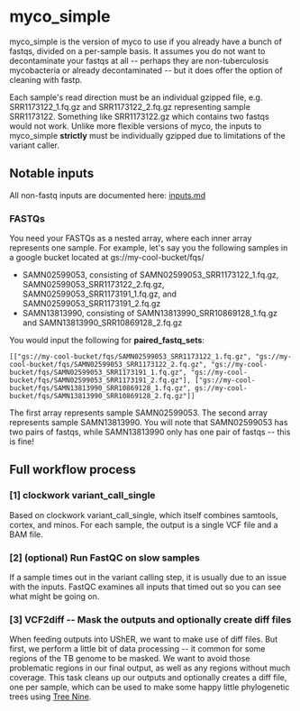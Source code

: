 # myco_simple
myco_simple is the version of myco to use if you already have a bunch of fastqs, divided on a per-sample basis. It assumes you do not want to decontaminate your fastqs at all -- perhaps they are non-tuberculosis mycobacteria or already decontaminated -- but it does offer the option of cleaning with fastp.

Each sample's read direction must be an individual gzipped file, e.g. SRR1173122_1.fq.gz and SRR1173122_2.fq.gz representing sample SRR1173122. Something like SRR1173122.gz which contains two fastqs would not work. Unlike more flexible versions of myco, the inputs to myco_simple **strictly** must be individually gzipped due to limitations of the variant caller.

## Notable inputs
All non-fastq inputs are documented here: [inputs.md](./inputs.md)

### FASTQs
You need your FASTQs as a nested array, where each inner array represents one sample. For example, let's say you the following samples in a google bucket located at gs://my-cool-bucket/fqs/
* SAMN02599053, consisting of SAMN02599053_SRR1173122_1.fq.gz, SAMN02599053_SRR1173122_2.fq.gz, SAMN02599053_SRR1173191_1.fq.gz, and SAMN02599053_SRR1173191_2.fq.gz
* SAMN13813990, consisting of SAMN13813990_SRR10869128_1.fq.gz and SAMN13813990_SRR10869128_2.fq.gz

You would input the following for **paired_fastq_sets**:

```
[["gs://my-cool-bucket/fqs/SAMN02599053_SRR1173122_1.fq.gz", "gs://my-cool-bucket/fqs/SAMN02599053_SRR1173122_2.fq.gz", "gs://my-cool-bucket/fqs/SAMN02599053_SRR1173191_1.fq.gz", "gs://my-cool-bucket/fqs/SAMN02599053_SRR1173191_2.fq.gz"], ["gs://my-cool-bucket/fqs/SAMN13813990_SRR10869128_1.fq.gz", gs://my-cool-bucket/fqs/SAMN13813990_SRR10869128_2.fq.gz"]]
```

The first array represents sample SAMN02599053. The second array represents sample SAMN13813990. You will note that SAMN02599053 has two pairs of fastqs, while SAMN13813990 only has one pair of fastqs -- this is fine!

## Full workflow process

### [1] clockwork variant_call_single
Based on clockwork variant_call_single, which itself combines samtools, cortex, and minos. For each sample, the output is a single VCF file and a BAM file.

### [2] (optional) Run FastQC on slow samples
If a sample times out in the variant calling step, it is usually due to an issue with the inputs. FastQC examines all inputs that timed out so you can see what might be going on.

### [3] VCF2diff -- Mask the outputs and optionally create diff files
When feeding outputs into UShER, we want to make use of diff files. But first, we perform a little bit of data processing -- it common for some regions of the TB genome to be masked. We want to avoid those problematic regions in our final output, as well as any regions without much coverage. This task cleans up our outputs and optionally creates a diff file, one per sample, which can be used to make some happy little phylogenetic trees using [Tree Nine](https://dockstore.org/workflows/github.com/aofarrel/tree_nine/tree_nine).
